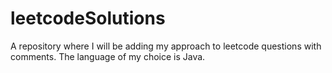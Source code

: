 # leetcodeSolutions
A repository where I will be adding my approach to leetcode questions with comments.
The language of my choice is Java.
